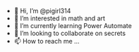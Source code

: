 - 👋 Hi, I’m @pigirl314
- 👀 I’m interested in math and art
- 🌱 I’m currently learning Power Automate
- 💞️ I’m looking to collaborate on secrets
- 📫 How to reach me ...

<!---
pigirl314/pigirl314 is a ✨ special ✨ repository because its `README.md` (this file) appears on your GitHub profile.
You can click the Preview link to take a look at your changes.
--->
